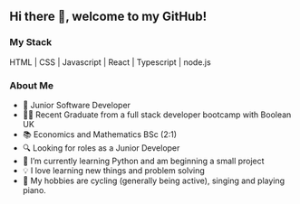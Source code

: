 ## Hi there 👋, welcome to my GitHub!

### My Stack

HTML | CSS | Javascript | React | Typescript | node.js

### About Me

- 👩 Junior Software Developer 
- 👩‍🎓 Recent Graduate from a full stack developer bootcamp with Boolean UK
- 📚 Economics and Mathematics BSc (2:1)
- 🔍 Looking for roles as a Junior Developer
- 🌱 I’m currently learning Python and am beginning a small project
- 💡 I love learning new things and problem solving
- 🏐 My hobbies are cycling (generally being active), singing and playing piano. 

